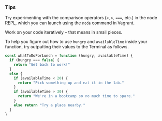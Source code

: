 ### Tips

Try experimenting with the comparison operators (`<`, `>`, `===`, etc.) in the node REPL, which you can launch using the `node` command in Vagrant.

Work on your code iteratively – that means in small pieces. 

To help you figure out how to use `hungry` and `availableTime` inside your function, try outputting their values to the Terminal as follows.

```javascript
const whatToDoForLunch = function (hungry, availableTime) {
  if (hungry === false) {
    return "Get back to work!"
  }
  else {
    if (availableTime < 20) {
      return "Pick something up and eat it in the lab."
    }
    if (availableTime > 30) {
      return "We're in a bootcamp so no much time to spare."
    }
    else return "Try a place nearby."
  }
}
```
